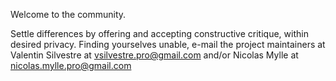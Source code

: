 Welcome to the community.

Settle differences by offering and accepting constructive critique, within desired privacy.
Finding yourselves unable, e-mail the project maintainers at
Valentin Silvestre at vsilvestre.pro@gmail.com and/or
Nicolas Mylle at nicolas.mylle.pro@gmail.com
